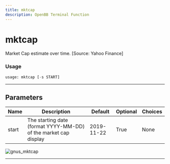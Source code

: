 ```yaml
---
title: mktcap
description: OpenBB Terminal Function
---
```


# mktcap

Market Cap estimate over time. [Source: Yahoo Finance]

### Usage

```python
usage: mktcap [-s START]
```

---

## Parameters

| Name | Description | Default | Optional | Choices |
| ---- | ----------- | ------- | -------- | ------- |
| start | The starting date (format YYYY-MM-DD) of the market cap display | 2019-11-22 | True | None |
![gnus_mktcap](https://user-images.githubusercontent.com/25267873/156903038-46f46af1-68ca-435b-aed7-842da041864a.png)

---

